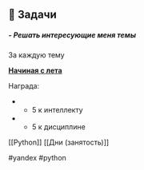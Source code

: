 ## 🧠 Задачи

##### - **Решать интересующие меня темы**

За каждую тему

**<u>Начиная с лета</u>**

Награда:
- + 5 к интеллекту
- + 5 к дисциплине


[[Python]]
[[Дни (занятость)]]

#yandex #python